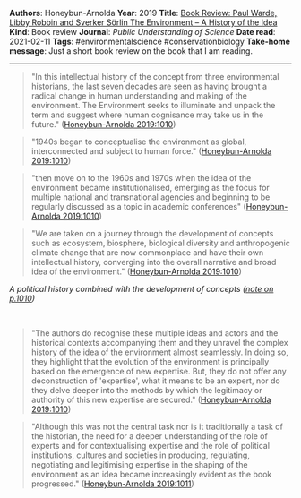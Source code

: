 **Authors**: Honeybun-Arnolda
**Year**: 2019
**Title**: [Book Review: Paul Warde, Libby Robbin and Sverker Sörlin The Environment – A History of the Idea](zotero://open-pdf/library/items/5GZRWRXD?)
**Kind**: Book review
**Journal**: *Public Understanding of Science*
**Date read**: 2021-02-11
**Tags**: #environmentalscience #conservationbiology 
**Take-home message**:  Just a short book review on the book that I am reading.


---
> "In this intellectual history of the concept from three environmental historians, the last seven decades are seen as having brought a radical change in human understanding and making of the environment. The Environment seeks to illuminate and unpack the term and suggest where human cognisance may take us in the future." ([Honeybun-Arnolda 2019:1010](zotero://open-pdf/library/items/5GZRWRXD?page=1))

> "1940s began to conceptualise the environment as global, interconnected and subject to human force." ([Honeybun-Arnolda 2019:1010](zotero://open-pdf/library/items/5GZRWRXD?page=1))

> "then move on to the 1960s and 1970s when the idea of the environment became institutionalised, emerging as the focus for multiple national and transnational agencies and beginning to be regularly discussed as a topic in academic conferences" ([Honeybun-Arnolda 2019:1010](zotero://open-pdf/library/items/5GZRWRXD?page=1))

> "We are taken on a journey through the development of concepts such as ecosystem, biosphere, biological diversity and anthropogenic climate change that are now commonplace and have their own intellectual history, converging into the overall narrative and broad idea of the environment." ([Honeybun-Arnolda 2019:1010](zotero://open-pdf/library/items/5GZRWRXD?page=1))

*A political history combined with the development of concepts ([note on p.1010](zotero://open-pdf/library/items/5GZRWRXD?page=1))*

 
 
 
 
 

> "The authors do recognise these multiple ideas and actors and the historical contexts accompanying them and they unravel the complex history of the idea of the environment almost seamlessly. In doing so, they highlight that the evolution of the environment is principally based on the emergence of new expertise. But, they do not offer any deconstruction of 'expertise', what it means to be an expert, nor do they delve deeper into the methods by which the legitimacy or authority of this new expertise are secured." ([Honeybun-Arnolda 2019:1010](zotero://open-pdf/library/items/5GZRWRXD?page=1))


> "Although this was not the central task nor is it traditionally a task of the historian, the need for a deeper understanding of the role of experts and for contextualising expertise and the role of political institutions, cultures and societies in producing, regulating, negotiating and legitimising expertise in the shaping of the environment as an idea became increasingly evident as the book progressed." ([Honeybun-Arnolda 2019:1011](zotero://open-pdf/library/items/5GZRWRXD?page=2))

